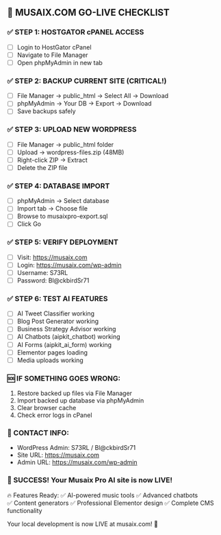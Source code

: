 ## 🚀 MUSAIX.COM GO-LIVE CHECKLIST

### ✅ STEP 1: HOSTGATOR cPANEL ACCESS
- [ ] Login to HostGator cPanel
- [ ] Navigate to File Manager
- [ ] Open phpMyAdmin in new tab

### ✅ STEP 2: BACKUP CURRENT SITE (CRITICAL!)
- [ ] File Manager → public_html → Select All → Download
- [ ] phpMyAdmin → Your DB → Export → Download
- [ ] Save backups safely

### ✅ STEP 3: UPLOAD NEW WORDPRESS
- [ ] File Manager → public_html folder
- [ ] Upload → wordpress-files.zip (48MB)
- [ ] Right-click ZIP → Extract
- [ ] Delete the ZIP file

### ✅ STEP 4: DATABASE IMPORT
- [ ] phpMyAdmin → Select database
- [ ] Import tab → Choose file
- [ ] Browse to musaixpro-export.sql
- [ ] Click Go

### ✅ STEP 5: VERIFY DEPLOYMENT
- [ ] Visit: https://musaix.com
- [ ] Login: https://musaix.com/wp-admin
- [ ] Username: S73RL
- [ ] Password: Bl@ckbirdSr71

### ✅ STEP 6: TEST AI FEATURES
- [ ] AI Tweet Classifier working
- [ ] Blog Post Generator working
- [ ] Business Strategy Advisor working
- [ ] AI Chatbots (aipkit_chatbot) working
- [ ] AI Forms (aipkit_ai_form) working
- [ ] Elementor pages loading
- [ ] Media uploads working

### 🆘 IF SOMETHING GOES WRONG:
1. Restore backed up files via File Manager
2. Import backed up database via phpMyAdmin
3. Clear browser cache
4. Check error logs in cPanel

### 📱 CONTACT INFO:
- WordPress Admin: S73RL / Bl@ckbirdSr71
- Site URL: https://musaix.com
- Admin URL: https://musaix.com/wp-admin

### 🎵 SUCCESS! Your Musaix Pro AI site is now LIVE!

🔥 Features Ready:
✅ AI-powered music tools
✅ Advanced chatbots  
✅ Content generators
✅ Professional Elementor design
✅ Complete CMS functionality

Your local development is now LIVE at musaix.com! 🚀